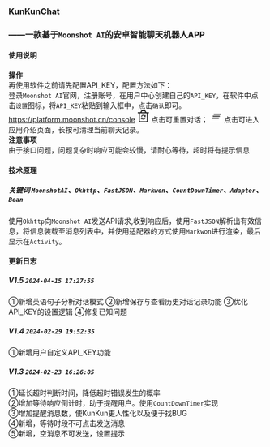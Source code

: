 ### KunKunChat
### ——一款基于`Moonshot AI`的安卓智能聊天机器人APP
#### 使用说明
**操作**\
再使用软件之前请先配置API_KEY，配置方法如下：\
登录`Moonshot AI`官网，注册账号，在用户中心创建自己的`API_KEY`，在软件中点击`设置`图标，将`API_KEY`粘贴到输入框中，点击`确认`即可。\
https://platform.moonshot.cn/console
<img src="app/src/main/res/drawable/reset.png" width="24px"> 点击可重置对话；
<img src="app/src/main/res/drawable/other.png" width="24px"> 点击可进入应用介绍页面，长按可清理当前聊天记录。\
**注意事项**\
由于接口问题，问题复杂时响应可能会较慢，请耐心等待，超时将有提示信息

#### 技术原理
##### 关键词 `MoonshotAI`、`Okhttp`、`FastJSON`、`Markwon`、`CountDownTimer`、`Adapter`、`Bean`
使用`Okhttp`向`Moonshot AI`发送API请求,收到响应后，使用`FastJSON`解析出有效信息，将信息装载至消息列表中，并使用适配器的方式使用`Markwon`进行渲染，最后显示在`Activity`。

#### 更新日志
##### V1.5 `2024-04-15 17:27:55`
①新增英语句子分析对话模式
②新增保存与查看历史对话记录功能
③优化API_KEY的设置逻辑
④修复已知问题

##### V1.4 `2024-02-29 19:52:35`
①新增用户自定义API_KEY功能

##### V1.3 `2024-02-23 16:26:05`
①延长超时判断时间，降低超时错误发生的概率\
②增加等待响应倒计时，助于提醒用户。使用`CountDownTimer`实现\
③增加提醒消息数，使KunKun更人性化以及便于找BUG\
④新增，等待时段不可点击发送消息\
⑤新增，空消息不可发送，设置提示
